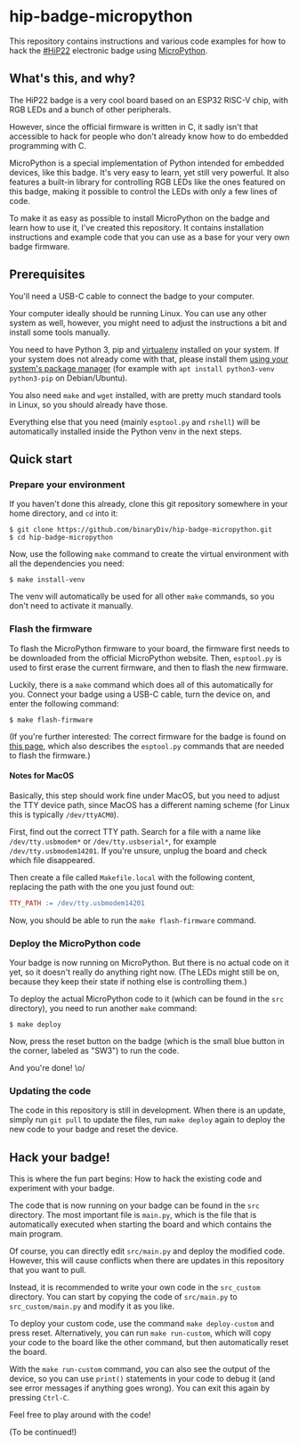 # hip-badge-micropython

This repository contains instructions and various code examples for how to hack the [#HiP22](https://hip-berlin.de/) electronic badge using [MicroPython](https://micropython.org/).

## What's this, and why?

The HiP22 badge is a very cool board based on an ESP32 RISC-V chip, with RGB LEDs and a bunch of other peripherals.

However, since the official firmware is written in C, it sadly isn't that accessible to hack for people who don't already know how to do embedded programming with C.

MicroPython is a special implementation of Python intended for embedded devices, like this badge. It's very easy to learn, yet still very powerful. It also features a built-in library for controlling RGB LEDs like the ones featured on this badge, making it possible to control the LEDs with only a few lines of code.

To make it as easy as possible to install MicroPython on the badge and learn how to use it, I've created this repository. It contains installation instructions and example code that you can use as a base for your very own badge firmware.

## Prerequisites

You'll need a USB-C cable to connect the badge to your computer.

Your computer ideally should be running Linux. You can use any other system as well, however, you might need to adjust the instructions a bit and install some tools manually.

You need to have Python 3, pip and [virtualenv](https://docs.python.org/3/library/venv.html) installed on your system. If your system does not already come with that, please install them [using your system's package manager](https://packaging.python.org/en/latest/guides/installing-using-linux-tools/) (for example with `apt install python3-venv python3-pip` on Debian/Ubuntu).

You also need `make` and `wget` installed, with are pretty much standard tools in Linux, so you should already have those.

Everything else that you need (mainly `esptool.py` and `rshell`) will be automatically installed inside the Python venv in the next steps.

## Quick start

### Prepare your environment

If you haven't done this already, clone this git repository somewhere in your home directory, and `cd` into it:

```shell
$ git clone https://github.com/binaryDiv/hip-badge-micropython.git
$ cd hip-badge-micropython
```

Now, use the following `make` command to create the virtual environment with all the dependencies you need:

```shell
$ make install-venv
```

The venv will automatically be used for all other `make` commands, so you don't need to activate it manually.

### Flash the firmware

To flash the MicroPython firmware to your board, the firmware first needs to be downloaded from the official MicroPython website. Then, `esptool.py` is used to first erase the current firmware, and then to flash the new firmware.

Luckily, there is a `make` command which does all of this automatically for you. Connect your badge using a USB-C cable, turn the device on, and enter the following command:

```shell
$ make flash-firmware
```

(If you're further interested: The correct firmware for the badge is found on [this page](https://micropython.org/download/esp32c3-usb/), which also describes the `esptool.py` commands that are needed to flash the firmware.)

#### Notes for MacOS

Basically, this step should work fine under MacOS, but you need to adjust the TTY device path, since MacOS has a different naming scheme (for Linux this is typically `/dev/ttyACM0`).

First, find out the correct TTY path. Search for a file with a name like `/dev/tty.usbmodem*` or `/dev/tty.usbserial*`, for example `/dev/tty.usbmodem14201`. If you're unsure, unplug the board and check which file disappeared.

Then create a file called `Makefile.local` with the following content, replacing the path with the one you just found out:

```makefile
TTY_PATH := /dev/tty.usbmodem14201
```

Now, you should be able to run the `make flash-firmware` command.

### Deploy the MicroPython code

Your badge is now running on MicroPython. But there is no actual code on it yet, so it doesn't really do anything right now. (The LEDs might still be on, because they keep their state if nothing else is controlling them.)

To deploy the actual MicroPython code to it (which can be found in the `src` directory), you need to run another `make` command:

```shell
$ make deploy
```

Now, press the reset button on the badge (which is the small blue button in the corner, labeled as "SW3") to run the code.

And you're done! \o/

### Updating the code

The code in this repository is still in development. When there is an update, simply run `git pull` to update the files, run `make deploy` again to deploy the new code to your badge and reset the device.

## Hack your badge!

This is where the fun part begins: How to hack the existing code and experiment with your badge.

The code that is now running on your badge can be found in the `src` directory. The most important file is `main.py`, which is the file that is automatically executed when starting the board and which contains the main program.

Of course, you can directly edit `src/main.py` and deploy the modified code. However, this will cause conflicts when there are updates in this repository that you want to pull.

Instead, it is recommended to write your own code in the `src_custom` directory. You can start by copying the code of `src/main.py` to `src_custom/main.py` and modify it as you like.

To deploy your custom code, use the command `make deploy-custom` and press reset. Alternatively, you can run `make run-custom`, which will copy your code to the board like the other command, but then automatically reset the board.

With the `make run-custom` command, you can also see the output of the device, so you can use `print()` statements in your code to debug it (and see error messages if anything goes wrong). You can exit this again by pressing `Ctrl-C`.

Feel free to play around with the code!

(To be continued!)
